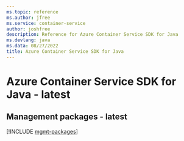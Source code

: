 ```yaml
---
ms.topic: reference
ms.author: jfree
ms.service: container-service
author: joshfree
description: Reference for Azure Container Service SDK for Java
ms.devlang: java
ms.data: 08/27/2022
title: Azure Container Service SDK for Java
---
```

# Azure Container Service SDK for Java - latest

## Management packages - latest
[!INCLUDE [mgmt-packages](container-service-mgmt-index.md)]